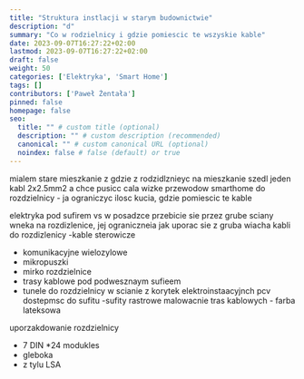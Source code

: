```yaml
---
title: "Struktura instlacji w starym budownictwie"
description: "d"
summary: "Co w rodzielnicy i gdzie pomiescic te wszyskie kable"
date: 2023-09-07T16:27:22+02:00
lastmod: 2023-09-07T16:27:22+02:00
draft: false
weight: 50
categories: ['Elektryka', 'Smart Home']
tags: []
contributors: ['Paweł Żentała']
pinned: false
homepage: false
seo:
  title: "" # custom title (optional)
  description: "" # custom description (recommended)
  canonical: "" # custom canonical URL (optional)
  noindex: false # false (default) or true
---
```


mialem stare mieszkanie z gdzie z rodzidlznieyc na mieszkanie szedl jeden kabl 2x2.5mm2 a chce pusicc cala wizke przewodow smarthome do rozdzielnicy - ja ograniczyc ilosc kucia, gdzie pomiescic te kable

elektryka pod sufirem vs w posadzce
przebicie sie przez grube sciany
wneka na rozdizlenice, jej ograniczneia
jak uporac sie z gruba wiacha kabli do rozdizlenicy
 -kable sterowicze
 - komunikacyjne wielozylowe
 - mikropuszki
 - mirko rozdzielnice
 - trasy kablowe pod podwesznaym sufieem
  - tunele do rozdzielnicy w scianie z korytek elektroinstaacyjnch pcv
dostepmsc do sufitu -sufity rastrowe
malowacnie tras kablowych - farba lateksowa

uporzakdowanie rozdzielnicy
- 7 DIN *24 modukles
- gleboka
- z tylu LSA

